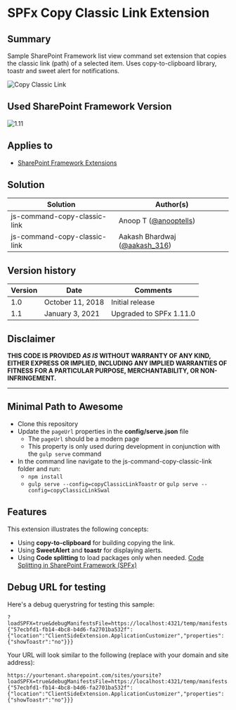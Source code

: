 # SPFx Copy Classic Link Extension

## Summary
Sample SharePoint Framework list view command set extension that copies the classic link (path) of a selected item. Uses copy-to-clipboard library, toastr and sweet alert for notifications.


![Copy Classic Link](./demo/copy-classic-link.gif)

## Used SharePoint Framework Version 
![1.11](https://img.shields.io/badge/version-1.11-green.svg)

## Applies to

* [SharePoint Framework Extensions](https://dev.office.com/sharepoint/docs/spfx/extensions/overview-extensions)

## Solution

Solution|Author(s)
--------|---------
js-command-copy-classic-link | Anoop T ([@anooptells](https://twitter.com/anooptells))
js-command-copy-classic-link | Aakash Bhardwaj ([@aakash_316](https://twitter.com/aakash_316))

## Version history

Version|Date|Comments
-------|----|--------
1.0|October 11, 2018|Initial release
1.1|January 3, 2021|Upgraded to SPFx 1.11.0

## Disclaimer
**THIS CODE IS PROVIDED *AS IS* WITHOUT WARRANTY OF ANY KIND, EITHER EXPRESS OR IMPLIED, INCLUDING ANY IMPLIED WARRANTIES OF FITNESS FOR A PARTICULAR PURPOSE, MERCHANTABILITY, OR NON-INFRINGEMENT.**

---

## Minimal Path to Awesome

- Clone this repository
- Update the `pageUrl` properties in the **config/serve.json** file
  - The `pageUrl` should be a modern page
  - This property is only used during development in conjunction with the `gulp serve` command
- In the command line navigate to the js-command-copy-classic-link folder and run:
  - `npm install`
  - `gulp serve --config=copyClassicLinkToastr` or `gulp serve --config=copyClassicLinkSwal`

## Features

This extension illustrates the following concepts:

- Using **copy-to-clipboard** for building copying the link.
- Using **SweetAlert** and **toastr** for displaying alerts.
- Using **Code splitting** to load packages only when needed. [Code Splitting in SharePoint Framework (SPFx)](https://www.vrdmn.com/2018/10/code-splitting-in-sharepoint-framework.html)  

## Debug URL for testing
Here's a debug querystring for testing this sample:

```
?loadSPFX=true&debugManifestsFile=https://localhost:4321/temp/manifests.js&customActions={"57ecbfd1-fb14-4bc8-b4d6-fa2701ba532f":{"location":"ClientSideExtension.ApplicationCustomizer","properties":{"showToastr":"no"}}}
```

Your URL will look similar to the following (replace with your domain and site address):
```
https://yourtenant.sharepoint.com/sites/yoursite?loadSPFX=true&debugManifestsFile=https://localhost:4321/temp/manifests.js&customActions={"57ecbfd1-fb14-4bc8-b4d6-fa2701ba532f":{"location":"ClientSideExtension.ApplicationCustomizer","properties":{"showToastr":"no"}}}
```
